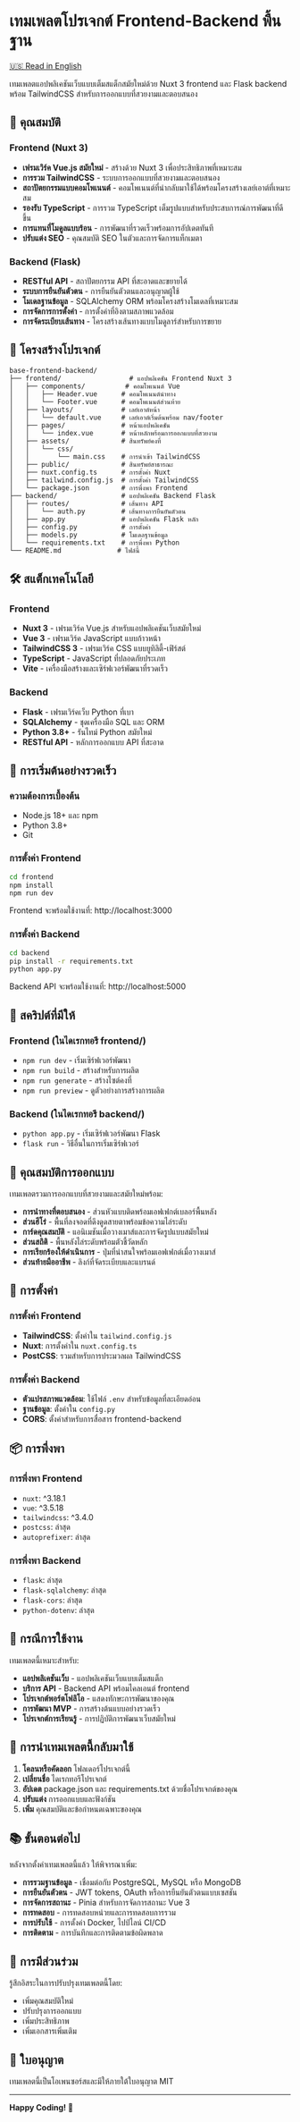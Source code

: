 # เทมเพลตโปรเจกต์ Frontend-Backend พื้นฐาน

[🇺🇸 Read in English](README.md)

เทมเพลตแอปพลิเคชันเว็บแบบเต็มสแต็กสมัยใหม่ด้วย Nuxt 3 frontend และ Flask backend พร้อม TailwindCSS สำหรับการออกแบบที่สวยงามและตอบสนอง

## 🚀 คุณสมบัติ

### Frontend (Nuxt 3)
- **เฟรมเวิร์ค Vue.js สมัยใหม่** - สร้างด้วย Nuxt 3 เพื่อประสิทธิภาพที่เหมาะสม
- **การรวม TailwindCSS** - ระบบการออกแบบที่สวยงามและตอบสนอง
- **สถาปัตยกรรมแบบคอมโพเนนต์** - คอมโพเนนต์ที่นำกลับมาใช้ได้พร้อมโครงสร้างเลย์เอาต์ที่เหมาะสม
- **รองรับ TypeScript** - การรวม TypeScript เต็มรูปแบบสำหรับประสบการณ์การพัฒนาที่ดีขึ้น
- **การแทนที่โมดูลแบบร้อน** - การพัฒนาที่รวดเร็วพร้อมการอัปเดตทันที
- **ปรับแต่ง SEO** - คุณสมบัติ SEO ในตัวและการจัดการแท็กเมตา

### Backend (Flask)
- **RESTful API** - สถาปัตยกรรม API ที่สะอาดและขยายได้
- **ระบบการยืนยันตัวตน** - การยืนยันตัวตนและอนุญาตผู้ใช้
- **โมเดลฐานข้อมูล** - SQLAlchemy ORM พร้อมโครงสร้างโมเดลที่เหมาะสม
- **การจัดการการตั้งค่า** - การตั้งค่าที่อิงตามสภาพแวดล้อม
- **การจัดระเบียบเส้นทาง** - โครงสร้างเส้นทางแบบโมดูลาร์สำหรับการขยาย

## 📁 โครงสร้างโปรเจกต์

```
base-frontend-backend/
├── frontend/                 # แอปพลิเคชัน Frontend Nuxt 3
│   ├── components/          # คอมโพเนนต์ Vue
│   │   ├── Header.vue      # คอมโพเนนต์นำทาง
│   │   └── Footer.vue      # คอมโพเนนต์ส่วนท้าย
│   ├── layouts/            # เลย์เอาต์หน้า
│   │   └── default.vue     # เลย์เอาต์เริ่มต้นพร้อม nav/footer
│   ├── pages/              # หน้าแอปพลิเคชัน
│   │   └── index.vue       # หน้าหลักพร้อมการออกแบบที่สวยงาม
│   ├── assets/             # สินทรัพย์คงที่
│   │   └── css/
│   │       └── main.css    # การนำเข้า TailwindCSS
│   ├── public/             # สินทรัพย์สาธารณะ
│   ├── nuxt.config.ts      # การตั้งค่า Nuxt
│   ├── tailwind.config.js  # การตั้งค่า TailwindCSS
│   └── package.json        # การพึ่งพา Frontend
├── backend/                # แอปพลิเคชัน Backend Flask
│   ├── routes/             # เส้นทาง API
│   │   └── auth.py         # เส้นทางการยืนยันตัวตน
│   ├── app.py              # แอปพลิเคชัน Flask หลัก
│   ├── config.py           # การตั้งค่า
│   ├── models.py           # โมเดลฐานข้อมูล
│   └── requirements.txt    # การพึ่งพา Python
└── README.md              # ไฟล์นี้
```

## 🛠️ สแต็กเทคโนโลยี

### Frontend
- **Nuxt 3** - เฟรมเวิร์ค Vue.js สำหรับแอปพลิเคชันเว็บสมัยใหม่
- **Vue 3** - เฟรมเวิร์ค JavaScript แบบก้าวหน้า
- **TailwindCSS 3** - เฟรมเวิร์ค CSS แบบยูทิลิตี้-เฟิร์สต์
- **TypeScript** - JavaScript ที่ปลอดภัยประเภท
- **Vite** - เครื่องมือสร้างและเซิร์ฟเวอร์พัฒนาที่รวดเร็ว

### Backend
- **Flask** - เฟรมเวิร์คเว็บ Python ที่เบา
- **SQLAlchemy** - ชุดเครื่องมือ SQL และ ORM
- **Python 3.8+** - รันไทม์ Python สมัยใหม่
- **RESTful API** - หลักการออกแบบ API ที่สะอาด

## 🚀 การเริ่มต้นอย่างรวดเร็ว

### ความต้องการเบื้องต้น
- Node.js 18+ และ npm
- Python 3.8+
- Git

### การตั้งค่า Frontend
```bash
cd frontend
npm install
npm run dev
```
Frontend จะพร้อมใช้งานที่: http://localhost:3000

### การตั้งค่า Backend
```bash
cd backend
pip install -r requirements.txt
python app.py
```
Backend API จะพร้อมใช้งานที่: http://localhost:5000

## 📝 สคริปต์ที่มีให้

### Frontend (ในไดเรกทอรี frontend/)
- `npm run dev` - เริ่มเซิร์ฟเวอร์พัฒนา
- `npm run build` - สร้างสำหรับการผลิต
- `npm run generate` - สร้างไซต์คงที่
- `npm run preview` - ดูตัวอย่างการสร้างการผลิต

### Backend (ในไดเรกทอรี backend/)
- `python app.py` - เริ่มเซิร์ฟเวอร์พัฒนา Flask
- `flask run` - วิธีอื่นในการเริ่มเซิร์ฟเวอร์

## 🎨 คุณสมบัติการออกแบบ

เทมเพลตรวมการออกแบบที่สวยงามและสมัยใหม่พร้อม:

- **การนำทางที่ตอบสนอง** - ส่วนหัวแบบติดพร้อมเอฟเฟกต์เบลอร์พื้นหลัง
- **ส่วนฮีโร่** - พื้นที่ลงจอดที่ดึงดูดสายตาพร้อมข้อความไล่ระดับ
- **การ์ดคุณสมบัติ** - แอนิเมชันเมื่อวางเมาส์และการจัดรูปแบบสมัยใหม่
- **ส่วนสถิติ** - พื้นหลังไล่ระดับพร้อมตัวชี้วัดหลัก
- **การเรียกร้องให้ดำเนินการ** - ปุ่มที่น่าสนใจพร้อมเอฟเฟกต์เมื่อวางเมาส์
- **ส่วนท้ายมืออาชีพ** - ลิงก์ที่จัดระเบียบและแบรนด์

## 🔧 การตั้งค่า

### การตั้งค่า Frontend
- **TailwindCSS**: ตั้งค่าใน `tailwind.config.js`
- **Nuxt**: การตั้งค่าใน `nuxt.config.ts`
- **PostCSS**: รวมสำหรับการประมวลผล TailwindCSS

### การตั้งค่า Backend
- **ตัวแปรสภาพแวดล้อม**: ใช้ไฟล์ `.env` สำหรับข้อมูลที่ละเอียดอ่อน
- **ฐานข้อมูล**: ตั้งค่าใน `config.py`
- **CORS**: ตั้งค่าสำหรับการสื่อสาร frontend-backend

## 📦 การพึ่งพา

### การพึ่งพา Frontend
- `nuxt`: ^3.18.1
- `vue`: ^3.5.18
- `tailwindcss`: ^3.4.0
- `postcss`: ล่าสุด
- `autoprefixer`: ล่าสุด

### การพึ่งพา Backend
- `flask`: ล่าสุด
- `flask-sqlalchemy`: ล่าสุด
- `flask-cors`: ล่าสุด
- `python-dotenv`: ล่าสุด

## 🎯 กรณีการใช้งาน

เทมเพลตนี้เหมาะสำหรับ:
- **แอปพลิเคชันเว็บ** - แอปพลิเคชันเว็บแบบเต็มสแต็ก
- **บริการ API** - Backend API พร้อมไคลเอนต์ frontend
- **โปรเจกต์พอร์ตโฟลิโอ** - แสดงทักษะการพัฒนาของคุณ
- **การพัฒนา MVP** - การสร้างต้นแบบอย่างรวดเร็ว
- **โปรเจกต์การเรียนรู้** - การปฏิบัติการพัฒนาเว็บสมัยใหม่

## 🔄 การนำเทมเพลตนี้กลับมาใช้

1. **โคลนหรือคัดลอก** โฟลเดอร์โปรเจกต์นี้
2. **เปลี่ยนชื่อ** ไดเรกทอรีโปรเจกต์
3. **อัปเดต** package.json และ requirements.txt ด้วยชื่อโปรเจกต์ของคุณ
4. **ปรับแต่ง** การออกแบบและฟังก์ชัน
5. **เพิ่ม** คุณสมบัติและข้อกำหนดเฉพาะของคุณ

## 📚 ขั้นตอนต่อไป

หลังจากตั้งค่าเทมเพลตนี้แล้ว ให้พิจารณาเพิ่ม:
- **การรวมฐานข้อมูล** - เชื่อมต่อกับ PostgreSQL, MySQL หรือ MongoDB
- **การยืนยันตัวตน** - JWT tokens, OAuth หรือการยืนยันตัวตนแบบเซสชัน
- **การจัดการสถานะ** - Pinia สำหรับการจัดการสถานะ Vue 3
- **การทดสอบ** - การทดสอบหน่วยและการทดสอบการรวม
- **การปรับใช้** - การตั้งค่า Docker, ไปป์ไลน์ CI/CD
- **การติดตาม** - การบันทึกและการติดตามข้อผิดพลาด

## 🤝 การมีส่วนร่วม

รู้สึกอิสระในการปรับปรุงเทมเพลตนี้โดย:
- เพิ่มคุณสมบัติใหม่
- ปรับปรุงการออกแบบ
- เพิ่มประสิทธิภาพ
- เพิ่มเอกสารเพิ่มเติม

## 📄 ใบอนุญาต

เทมเพลตนี้เป็นโอเพนซอร์สและมีให้ภายใต้ใบอนุญาต MIT

---

**Happy Coding! 🚀**
